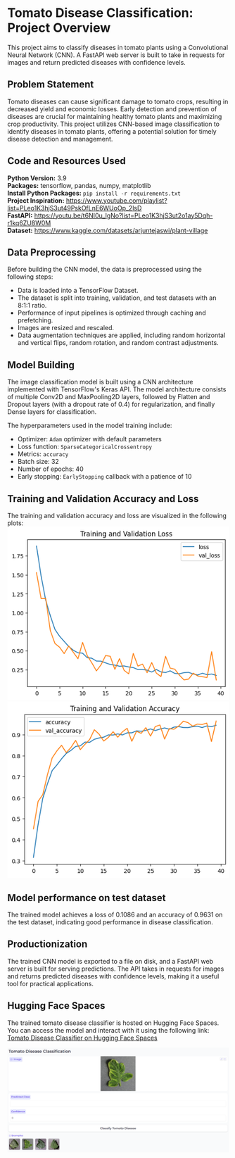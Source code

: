 # Tomato Disease Classification: Project Overview

This project aims to classify diseases in tomato plants using a Convolutional Neural Network (CNN). 
A FastAPI web server is built to take in requests for images and return predicted diseases with confidence levels.

## Problem Statement
Tomato diseases can cause significant damage to tomato crops, resulting in decreased yield and economic losses. Early detection and prevention of diseases are crucial for maintaining healthy tomato plants and maximizing crop productivity. This project utilizes CNN-based image classification to identify diseases in tomato plants, offering a potential solution for timely disease detection and management.

## Code and Resources Used 
**Python Version:** 3.9  
**Packages:** tensorflow, pandas, numpy, matplotlib  
**Install Python Packages:**  ```pip install -r requirements.txt```  
**Project Inspiration:** https://www.youtube.com/playlist?list=PLeo1K3hjS3ut49PskOfLnE6WUoOp_2lsD  
**FastAPI:** https://youtu.be/t6NI0u_lgNo?list=PLeo1K3hjS3ut2o1ay5Dqh-r1kq6ZU8W0M  
**Dataset:** https://www.kaggle.com/datasets/arjuntejaswi/plant-village


## Data Preprocessing
Before building the CNN model, the data is preprocessed using the following steps:

- Data is loaded into a TensorFlow Dataset.
- The dataset is split into training, validation, and test datasets with an 8:1:1 ratio.
- Performance of input pipelines is optimized through caching and prefetching.
- Images are resized and rescaled.
- Data augmentation techniques are applied, including random horizontal and vertical flips, random rotation, and random contrast adjustments.
	

## Model Building 
The image classification model is built using a CNN architecture implemented with TensorFlow's Keras API. The model architecture consists of multiple Conv2D and MaxPooling2D layers, followed by Flatten and Dropout layers (with a dropout rate of 0.4) for regularization, and finally Dense layers for classification.  

The hyperparameters used in the model training include:
- Optimizer: `Adam` optimizer with default parameters
- Loss function: `SparseCategoricalCrossentropy` 
- Metrics: `accuracy`
- Batch size: 32
- Number of epochs: 40
- Early stopping: `EarlyStopping` callback with a patience of 10

## Training and Validation Accuracy and Loss
The training and validation accuracy and loss are visualized in the following plots:
<img src="https://github.com/Gary0417/tomato_disease_classification/blob/data_preprocessing_and_model_building/images/training_and_validation_loss.png">
<img src="https://github.com/Gary0417/tomato_disease_classification/blob/data_preprocessing_and_model_building/images/training_and_validation_accuracy.png">

## Model performance on test dataset
The trained model achieves a loss of 0.1086 and an accuracy of 0.9631 on the test dataset, indicating good performance in disease classification.

## Productionization 
The trained CNN model is exported to a file on disk, and a FastAPI web server is built for serving predictions. The API takes in requests for images and returns predicted diseases with confidence levels, making it a useful tool for practical applications.

## Hugging Face Spaces

The trained tomato disease classifier is hosted on Hugging Face Spaces. You can access the model and interact with it using the following link:
[Tomato Disease Classifier on Hugging Face Spaces](https://huggingface.co/spaces/Gary0417/tomato-disease-classification)

![UI](images/ui.png)